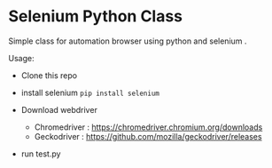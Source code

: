 # Selenium Python Class
Simple class for automation browser using python and selenium .

Usage:
- Clone this repo
- install selenium `pip install selenium`
- Download webdriver 
    - Chromedriver : https://chromedriver.chromium.org/downloads
    - Geckodriver  : https://github.com/mozilla/geckodriver/releases

- run test.py
